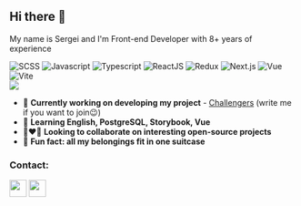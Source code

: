 ## Hi there 👋

My name is Sergei and I'm Front-end Developer with 8+ years of experience

![SCSS](https://img.shields.io/badge/-SCSS-0d1117?style=for-the-badge&logo=sass)
![Javascript](https://img.shields.io/badge/-Javascript-0d1117?style=for-the-badge&logo=Javascript)
![Typescript](https://img.shields.io/badge/-Typescript-0d1117?style=for-the-badge&logo=Typescript)
![ReactJS](https://img.shields.io/badge/-React-0d1117?style=for-the-badge&logo=React)
![Redux](https://img.shields.io/badge/-Redux-0d1117?style=for-the-badge&logo=Redux)
![Next.js](https://img.shields.io/badge/-Next.js-0d1117?style=for-the-badge&logo=Next.js)
![Vue](https://img.shields.io/badge/-Vue-0d1117?style=for-the-badge&logo=Vue.js)
![Vite](https://img.shields.io/badge/-Vite-0d1117?style=for-the-badge&logo=Vite)
<br>
[<img src="https://www.codewars.com/users/Finelai/badges/micro">](https://www.codewars.com/users/Finelai)

- 🚀 **Currently working on developing my project** - [Challengers](https://github.com/Finelai/challengers) (write me if you want to join😉)
- 📜 **Learning English, PostgreSQL, Storybook, Vue**
- 👨‍❤️‍👨 **Looking to collaborate on interesting open-source projects**
- 🎪 **Fun fact: all my belongings fit in one suitcase**

### Contact:
<a href="https://t.me/srge0" target="_blank" rel="noreferrer"><img src="https://cdn.worldvectorlogo.com/logos/telegram.svg" width="30" height="30"/></a>
<a href="mailto:finelai@ymail.com" target="_blank" rel="noreferrer"><img src="https://cdn.worldvectorlogo.com/logos/gmail-icon-1.svg" width="30" height="30"/></a>
